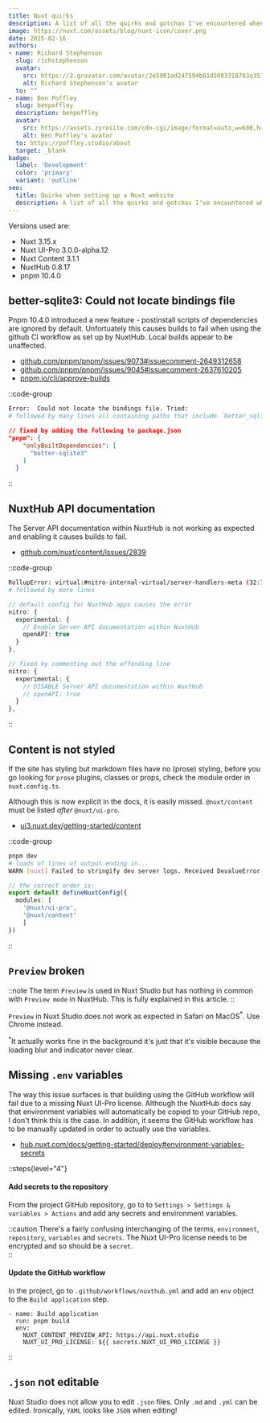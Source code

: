 ```yaml
---
title: Nuxt quirks
description: A list of all the quirks and gotchas I've encountered when setting up a Nuxt website using NuxtHub, Nuxt Studio/Content and Nuxt UI.
image: https://nuxt.com/assets/blog/nuxt-icon/cover.png
date: 2025-02-16
authors:
- name: Richard Stephenson
  slug: richstephenson
  avatar:
    src: https://2.gravatar.com/avatar/2e5901ad247594b81d5083318783e351314a7e6f5dbadc779c3c4c5734afbef7
    alt: Richard Stephenson's avatar
  to: ""
- name: Ben Poffley
  slug: benpoffley
  description: benpoffley
  avatar:
    src: https://assets.zyrosite.com/cdn-cgi/image/format=auto,w=606,h=769,fit=crop/dWxbrVXW2bF41OlW/ben-poffley-2-YKbrR1M4p2hD10gq.jpeg
    alt: Ben Poffley's avatar
  to: https://poffley.studio/about
  target: _blank
badge:
  label: 'Development'
  color: 'primary'
  variant: 'outline'
seo:
  title: Quirks when setting up a Nuxt website
  description: A list of all the quirks and gotchas I've encountered when setting up a Nuxt website using NuxtHub, Nuxt Studio/Content and Nuxt UI.
---
```


Versions used are:
- Nuxt 3.15.x
- Nuxt UI-Pro 3.0.0-alpha.12
- Nuxt Content 3.1.1
- NuxtHub 0.8.17
- pnpm 10.4.0

## better-sqlite3: Could not locate bindings file

Pnpm 10.4.0 introduced a new feature - postinstall scripts of dependencies are ignored by default. Unfortuately this causes builds to fail when using the github CI workflow as set up by NuxtHub. Local builds appear to be unaffected.

- [github.com/pnpm/pnpm/issues/9073#issuecomment-2649312658](https://github.com/pnpm/pnpm/issues/9073#issuecomment-2649312658)
- [github.com/pnpm/pnpm/issues/9045#issuecomment-2637610205](https://github.com/pnpm/pnpm/issues/9045#issuecomment-2637610205)
- [pnpm.io/cli/approve-builds](https://pnpm.io/cli/approve-builds)

::code-group

```bash [pnpm]
Error:  Could not locate the bindings file. Tried: 
# followed by many lines all containing paths that include `better_sqlite3`
```

```json [package.json]
// fixed by adding the following to package.json
"pnpm": {
    "onlyBuiltDependencies": [
      "better-sqlite3"
    ]
  }
```
::

## NuxtHub API documentation

The Server API documentation within NuxtHub is not working as expected and enabling it causes builds to fail.

- [github.com/nuxt/content/issues/2839](https://github.com/nuxt/content/issues/2839)

::code-group

```bash [pnpm]
RollupError: virtual:#nitro-internal-virtual/server-handlers-meta (32:7): Identifier "_vtEFC3Meta" has already been declared
# followed by more lines
```

```ts [nuxt.config.ts]
// default config for NuxtHub apps causes the error
nitro: {
  experimental: {
    // Enable Server API documentation within NuxtHub
    openAPI: true
  }
},
```

```ts [nuxt.config.ts]
// fixed by commenting out the offending line
nitro: {
  experimental: {
    // DISABLE Server API documentation within NuxtHub
    // openAPI: true
  }
},
```
::

## Content is not styled

If the site has styling but markdown files have no (prose) styling, before you go looking for `prose` plugins, classes or props, check the module order in `nuxt.config.ts`.

Although this is now explicit in the docs, it is easily missed. `@nuxt/content` must be listed _after_ `@nuxt/ui-pro`. 

- [ui3.nuxt.dev/getting-started/content](https://ui3.nuxt.dev/getting-started/content)

::code-group
```bash [pnpm]
pnpm dev
# loads of lines of output ending in...
WARN [nuxt] Failed to stringify dev server logs. Received DevalueError: Cannot stringify a function.
```

```ts [nuxt.config.ts]
// the correct order is:
export default defineNuxtConfig({
  modules: [
    '@nuxt/ui-pro',
    '@nuxt/content'
    ]
})
```
::

## `Preview` broken

::note
The term `Preview` is used in Nuxt Studio but has nothing in common with `Preview mode` in NuxtHub. This is fully explained in this article.
::

`Preview` in Nuxt Studio does not work as expected in Safari on MacOS<sup>\*</sup>. Use Chrome instead.

<sup>\*</sup>It actually works fine in the background it's just that it's visible because the loading blur and indicator never clear. 

## Missing `.env` variables

The way this issue surfaces is that building using the GitHub workflow will fail due to a missing Nuxt UI-Pro license.
Although the NuxtHub docs say that environment variables will automatically be copied to your GitHub repo, I don't think this is the case. In addition, it seems the GitHub workflow has to be manually updated in order to actually use the variables.

- [hub.nuxt.com/docs/getting-started/deploy#environment-variables-secrets](https://hub.nuxt.com/docs/getting-started/deploy#environment-variables-secrets)

::steps{level="4"}
#### Add secrets to the repository

From the project GitHub repository, go to to `Settings > Settings & variables > Actions` and add any secrets and environment variables. 


::caution
There's a fairly confusing interchanging of the terms, `environment`, `repository`, `variables` and `secrets`. The Nuxt UI-Pro license needs to be encrypted and so should be a `secret`.  
::

#### Update the GitHub workflow

In the project, go to `.github/workflows/nuxthub.yml` and add an `env` object to the `Build application` step. 

```yaml[.github/workflows/nuxthub.yml]
- name: Build application
  run: pnpm build
  env:
    NUXT_CONTENT_PREVIEW_API: https://api.nuxt.studio
    NUXT_UI_PRO_LICENSE: ${{ secrets.NUXT_UI_PRO_LICENSE }}
```
::

## `.json` not editable

Nuxt Studio does not allow you to edit `.json` files. Only `.md` and `.yml` can be edited. Ironically, `YAML` looks like `JSON` when editing!


